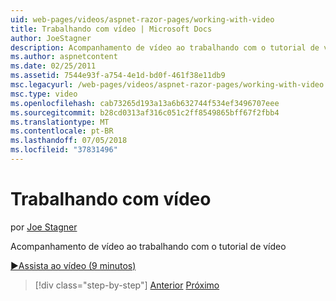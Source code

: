 ```yaml
---
uid: web-pages/videos/aspnet-razor-pages/working-with-video
title: Trabalhando com vídeo | Microsoft Docs
author: JoeStagner
description: Acompanhamento de vídeo ao trabalhando com o tutorial de vídeo
ms.author: aspnetcontent
ms.date: 02/25/2011
ms.assetid: 7544e93f-a754-4e1d-bd0f-461f38e11db9
msc.legacyurl: /web-pages/videos/aspnet-razor-pages/working-with-video
msc.type: video
ms.openlocfilehash: cab73265d193a13a6b632744f534ef3496707eee
ms.sourcegitcommit: b28cd0313af316c051c2ff8549865bff67f2fbb4
ms.translationtype: MT
ms.contentlocale: pt-BR
ms.lasthandoff: 07/05/2018
ms.locfileid: "37831496"
---
```

<a name="working-with-video"></a>Trabalhando com vídeo
====================
por [Joe Stagner](https://github.com/JoeStagner)

Acompanhamento de vídeo ao trabalhando com o tutorial de vídeo

[&#9654;Assista ao vídeo (9 minutos)](https://channel9.msdn.com/Blogs/ASP-NET-Site-Videos/working-with-video)

> [!div class="step-by-step"]
> [Anterior](working-with-images.md)
> [Próximo](adding-email-to-your-web-site.md)

